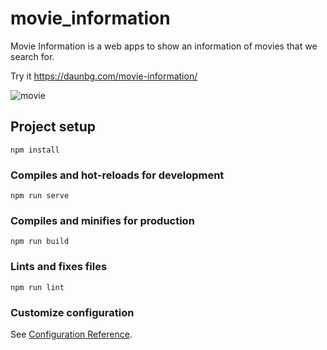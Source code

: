 # movie_information

Movie Information is a web apps to show an information of movies that we search for.

Try it https://daunbg.com/movie-information/

![movie](https://user-images.githubusercontent.com/26354086/71569319-d44c8380-2b00-11ea-8a51-07ff257db940.png)


## Project setup
```
npm install
```

### Compiles and hot-reloads for development
```
npm run serve
```

### Compiles and minifies for production
```
npm run build
```

### Lints and fixes files
```
npm run lint
```

### Customize configuration
See [Configuration Reference](https://cli.vuejs.org/config/).
